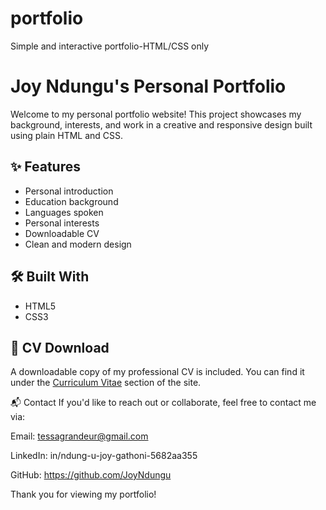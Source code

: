 # portfolio
Simple and interactive portfolio-HTML/CSS only
# Joy Ndungu's Personal Portfolio

Welcome to my personal portfolio website! This project showcases my background, interests, and work in a creative and responsive design built using plain HTML and CSS.

## ✨ Features

- Personal introduction
- Education background
- Languages spoken
- Personal interests
- Downloadable CV
- Clean and modern design

## 🛠️ Built With

- HTML5
- CSS3
  

## 📄 CV Download

A downloadable copy of my professional CV is included. You can find it under the [Curriculum Vitae](#curriculum-vitae) section of the site.

📬 Contact
If you'd like to reach out or collaborate, feel free to contact me via:

Email: tessagrandeur@gmail.com

LinkedIn: in/ndung-u-joy-gathoni-5682aa355

GitHub: https://github.com/JoyNdungu

Thank you for viewing my portfolio!
